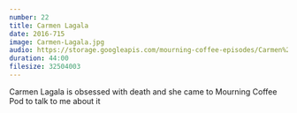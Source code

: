 ```yaml
---
number: 22
title: Carmen Lagala
date: 2016-715
image: Carmen-Lagala.jpg
audio: https://storage.googleapis.com/mourning-coffee-episodes/Carmen%20Lagala%20Release.mp3
duration: 44:00
filesize: 32504003
---
```


Carmen Lagala is obsessed with death and she came to Mourning Coffee Pod to talk to me about it
